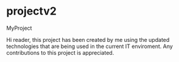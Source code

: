 # projectv2
MyProject


Hi reader, this project has been created by me using the updated technologies that are being used in the current IT enviroment.
Any contributions to this project is appreciated. 


